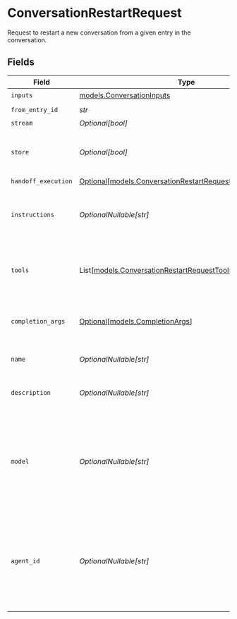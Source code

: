 # ConversationRestartRequest

Request to restart a new conversation from a given entry in the conversation.


## Fields

| Field                                                                                                                   | Type                                                                                                                    | Required                                                                                                                | Description                                                                                                             |
| ----------------------------------------------------------------------------------------------------------------------- | ----------------------------------------------------------------------------------------------------------------------- | ----------------------------------------------------------------------------------------------------------------------- | ----------------------------------------------------------------------------------------------------------------------- |
| `inputs`                                                                                                                | [models.ConversationInputs](../models/conversationinputs.md)                                                            | :heavy_check_mark:                                                                                                      | N/A                                                                                                                     |
| `from_entry_id`                                                                                                         | *str*                                                                                                                   | :heavy_check_mark:                                                                                                      | N/A                                                                                                                     |
| `stream`                                                                                                                | *Optional[bool]*                                                                                                        | :heavy_minus_sign:                                                                                                      | N/A                                                                                                                     |
| `store`                                                                                                                 | *Optional[bool]*                                                                                                        | :heavy_minus_sign:                                                                                                      | Whether to store the results into our servers or not.                                                                   |
| `handoff_execution`                                                                                                     | [Optional[models.ConversationRestartRequestHandoffExecution]](../models/conversationrestartrequesthandoffexecution.md)  | :heavy_minus_sign:                                                                                                      | N/A                                                                                                                     |
| `instructions`                                                                                                          | *OptionalNullable[str]*                                                                                                 | :heavy_minus_sign:                                                                                                      | Instruction prompt the model will follow during the conversation.                                                       |
| `tools`                                                                                                                 | List[[models.ConversationRestartRequestTools](../models/conversationrestartrequesttools.md)]                            | :heavy_minus_sign:                                                                                                      | List of tools which are available to the model during the conversation.                                                 |
| `completion_args`                                                                                                       | [Optional[models.CompletionArgs]](../models/completionargs.md)                                                          | :heavy_minus_sign:                                                                                                      | White-listed arguments from the completion API                                                                          |
| `name`                                                                                                                  | *OptionalNullable[str]*                                                                                                 | :heavy_minus_sign:                                                                                                      | Name given to the conversation.                                                                                         |
| `description`                                                                                                           | *OptionalNullable[str]*                                                                                                 | :heavy_minus_sign:                                                                                                      | Description of the what the conversation is about.                                                                      |
| `model`                                                                                                                 | *OptionalNullable[str]*                                                                                                 | :heavy_minus_sign:                                                                                                      | Model which is used as assistant of the conversation. If not provided, will use the original conversation's model.      |
| `agent_id`                                                                                                              | *OptionalNullable[str]*                                                                                                 | :heavy_minus_sign:                                                                                                      | Agent which will be used as assistant to the conversation. If not provided, will use the original conversation's agent. |